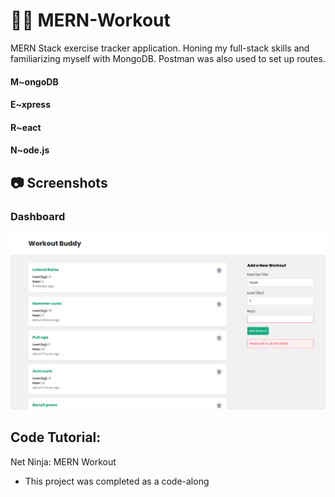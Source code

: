 # :weight_lifting_man: MERN-Workout
MERN Stack exercise tracker application. Honing my full-stack skills and familiarizing myself with MongoDB. Postman was also used to set up routes.
#### M~ongoDB
#### E~xpress
#### R~eact
#### N~ode.js

## :camera: Screenshots
### Dashboard
![Dashboard](https://github.com/T-Pirozzini/MERN-Workout/blob/main/frontend/assets/dashboard.png?raw=true)

## Code Tutorial:
Net Ninja: MERN Workout
* This project was completed as a code-along
